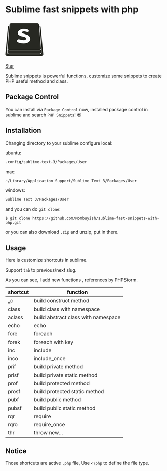 # Sublime fast snippets with php

<svg role="img" width="120" height="120" viewBox="0 0 24 24" xmlns="http://www.w3.org/2000/svg"><title>Sublime Text icon</title><path 
fill="#272822"
d="M12 20.916h9.523c.598 0 1.094-.339 1.094-.75v-1.921c-.25.251-.646.408-1.094.408H2.479c-.445 0-.841-.157-1.095-.405v1.915c0 .413.49.75 1.095.75H12v.003zM12 22.369h10.443c.859 0 1.557-.516 1.557-1.148 0-.05-.008-.1-.016-.148l-1.605-17.01c-.051-.398-.355-.715-.695-.846L22.9 17.623v2.543c0 .569-.615 1.034-1.381 1.034H2.48c-.758 0-1.377-.469-1.377-1.034v-2.543L2.316 3.217c-.34.133-.645.45-.695.847L.015 21.068c-.012.051-.015.097-.015.15 0 .63.695 1.151 1.556 1.151H12zM21.383 2.965l-.029-.315c0-.021 0-.037-.004-.061l-.006-.07c-.061-.504-.475-.89-1.082-.89H3.735c-.604 0-1.016.384-1.08.885l-.003.076-.003.06-.03.314-1.23 14.661c0 .412.489.75 1.092.75h19.045c.602 0 1.09-.338 1.094-.75l-1.237-14.66zm-5.686 9.306c-.266.698-.878 1.196-1.545 1.5-.725.333-1.535.462-2.332.474-.844.012-1.695-.075-2.517-.27-.416-.094-.847-.207-1.241-.379-.354-.155-.645-.506-.637-.904.008-.404.299-.741.669-.888.387-.154.759-.09 1.137.045.84.29 1.731.411 2.619.381.505-.015 1.39-.285 1.248-1.067-.03-.173-.169-.416-.345-.58-.138-.137-.428-.271-.615-.32-.414-.113-.84-.198-1.26-.289-.846-.186-1.297-.326-2.047-.781-.661-.394-.803-.648-.905-1.24-.133-.775.246-1.389.87-1.859 1.395-1.06 2.732-1.023 4.381-.721.404.075.889.143 1.244.359.35.211.546.637.395 1.033-.141.375-.498.432-.885.39-.416-.044-.586-.154-.979-.228-.822-.15-1.125-.276-1.916-.051-.314.09-.74.389-.58.782.135.325.631.431.927.511.813.217 1.448.467 2.257.705.759.221 1.334.641 1.807 1.309.421.596.511 1.416.256 2.095l-.004-.005-.002-.002z"/></svg>

<p>
<script async defer src="https://buttons.github.io/buttons.js"></script>
<a class="github-button" href="https://github.com/Mombuyish/sublime-fast-snippets-with-php" data-show-count="true" aria-label="Star Mombuyish/sublime-fast-snippets-with-php on GitHub">Star</a>
</p>

Sublime snippets is powerful functions, customize some snippets to create PHP useful method and class.

## Package Control
You can install via `Package Control` now, installed package control in sublime and search `PHP Snippets`! 😍

## Installation

Changing directory to your sublime configure local:

ubuntu:
```
.config/sublime-text-3/Packages/User
```

mac:
```
~/Library/Application Support/Sublime Text 3/Packages/User
```

windows:
```
Sublime Text 3/Packages/User
```

and you can do `git clone`:

```
$ git clone https://github.com/Mombuyish/sublime-fast-snippets-with-php.git
```
or you can also download `.zip` and unzip, put in there.

## Usage

Here is customize shortcuts in sublime.

Support `tab` to previous/next slug.

As you can see, I add new functions , references by PHPStorm.

| shortcut  | function                             |
| --------- |--------------------------------------|
| _c        | build construct method               |
| class     | build class with namespace           |
| aclass    | build abstract class with namespace  |
| echo    | echo  |
| fore    | foreach  |
| forek    | foreach with key  |
| inc    | include  |
| inco    | include_once  |
| prif    | build private method   |
| prisf    | build private static method   |
| prof    | build protected method   |
| prosf    | build protected static method   |
| pubf    | build public method   |
| pubsf    | build public static method   |
| rqr    | require   |
| rqro    | require_once   |
| thr    | throw new...   |


## Notice
Those shortcuts are active `.php` file, Use `<?php` to define the file type.